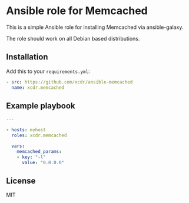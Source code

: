 # Ansible role for Memcached

This is a simple Ansible role for installing Memcached via ansible-galaxy.

The role should work on all Debian based distributions.

## Installation

Add this to your `requirements.yml`:

```yml
- src: https://github.com/xcdr/ansible-memcached
  name: xcdr.memcached
```

## Example playbook

```yaml
---

- hosts: myhost
  roles: xcdr.memcached

  vars:
    memcached_params:
    - key: "-l"
      value: "0.0.0.0"
```

## License

MIT
